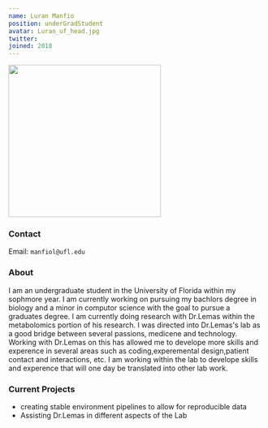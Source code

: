 ```yaml
---
name: Luran Manfio
position: underGradStudent
avatar: Luran_uf_head.jpg
twitter:
joined: 2018
---
```


<img width="300" src="{{site.baseurl}}/images/people/{{page.avatar}}" data-action="zoom">

### Contact

Email: `manfiol@ufl.edu`<br>

### About

I am an undergraduate student in the University of Florida within my sophmore year.
I am currently working on pursuing my bachlors degree in biology and a minor in computor science with the goal to pursue a graduates degree.
I am currently doing research with Dr.Lemas within the metabolomics portion of his research. 
I was directed into Dr.Lemas's lab as a good bridge between several passions, medicene and technology.
Working with Dr.Lemas on this has allowed me to develope more skills and experence in several areas such as coding,experemental design,patient contact and interactions, etc.
I am working within the lab to develope skills and experence that will one day be translated into other lab work.


### Current Projects

- creating stable environment pipelines to allow for reproducible data 
- Assisting Dr.Lemas in different aspects of the Lab 